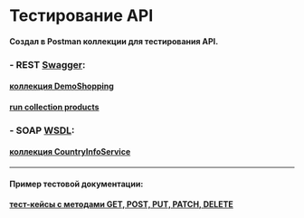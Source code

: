 # Тестирование API
#### Создал в Postman коллекции для тестирования API.
### - REST [Swagger](https://qa.demoshopping.ru/api-docs/):
#### [коллекция DemoShopping](https://www.postman.com/warped-shuttle-686042/workspace/my-workspace/collection/30344570-1fc08a19-2393-4356-a3dc-fc42a9d78af6?action=share&creator=30344570&active-environment=30344570-25dc05d7-3d68-4832-8718-db52e48ac989)
#### [run collection products](https://github.com/Ovchinnikov-KsT/api/blob/main/DemoShopping.postman_test_run.json)
### - SOAP [WSDL](http://webservices.oorsprong.org/websamples.countryinfo/CountryInfoService.wso?WSDL):
#### [коллекция CountryInfoService](https://www.postman.com/warped-shuttle-686042/workspace/my-workspace)
---
#### Пример тестовой документации:
#### [тест-кейсы с методами GET, POST, PUT, PATCH, DELETE](https://github.com/Ovchinnikov-KsT/api/blob/main/G8-2024-09-17.pdf)
